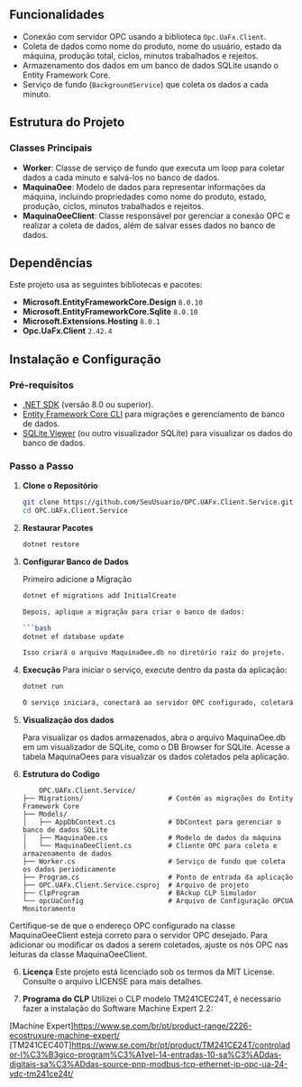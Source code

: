 ## Funcionalidades

- Conexão com servidor OPC usando a biblioteca `Opc.UaFx.Client`.
- Coleta de dados como nome do produto, nome do usuário, estado da máquina, produção total, ciclos, minutos trabalhados e rejeitos.
- Armazenamento dos dados em um banco de dados SQLite usando o Entity Framework Core.
- Serviço de fundo (`BackgroundService`) que coleta os dados a cada minuto.

## Estrutura do Projeto

### Classes Principais

- **Worker**: Classe de serviço de fundo que executa um loop para coletar dados a cada minuto e salvá-los no banco de dados.
- **MaquinaOee**: Modelo de dados para representar informações da máquina, incluindo propriedades como nome do produto, estado, produção, ciclos, minutos trabalhados e rejeitos.
- **MaquinaOeeClient**: Classe responsável por gerenciar a conexão OPC e realizar a coleta de dados, além de salvar esses dados no banco de dados.

## Dependências

Este projeto usa as seguintes bibliotecas e pacotes:

- **Microsoft.EntityFrameworkCore.Design** `8.0.10`
- **Microsoft.EntityFrameworkCore.Sqlite** `8.0.10`
- **Microsoft.Extensions.Hosting** `8.0.1`
- **Opc.UaFx.Client** `2.42.4`

## Instalação e Configuração

### Pré-requisitos

- [.NET SDK](https://dotnet.microsoft.com/download) (versão 8.0 ou superior).
- [Entity Framework Core CLI](https://learn.microsoft.com/ef/core/cli/dotnet) para migrações e gerenciamento de banco de dados.
- [SQLite Viewer](https://sqlitebrowser.org/) (ou outro visualizador SQLite) para visualizar os dados do banco de dados.

### Passo a Passo

1. **Clone o Repositório**

   ```bash
   git clone https://github.com/SeuUsuario/OPC.UAFx.Client.Service.git
   cd OPC.UAFx.Client.Service

2. **Restaurar Pacotes**

    ```bash
    dotnet restore

3. **Configurar Banco de Dados**
   
   Primeiro adicione a Migração

    ```bash
    dotnet ef migrations add InitialCreate

   Depois, aplique a migração para criar o banco de dados:

    ```bash
    dotnet ef database update

   Isso criará o arquivo MaquinaOee.db no diretório raiz do projeto.

3. **Execução**
    Para iniciar o serviço, execute dentro da pasta da aplicação:

    ```bash
    dotnet run

   O serviço iniciará, conectará ao servidor OPC configurado, coletará os dados e os armazenará no banco de dados SQLite a cada minuto.

4. **Visualização dos dados**

    Para visualizar os dados armazenados, abra o arquivo MaquinaOee.db em um visualizador de SQLite, como o DB Browser for SQLite. Acesse a tabela MaquinaOees para visualizar os dados coletados pela aplicação.

5. **Estrutura do Codigo**

    ```plaintext
        OPC.UAFx.Client.Service/
    ├── Migrations/                     # Contém as migrações do Entity Framework Core
    ├── Models/                         
    │   ├── AppDbContext.cs             # DbContext para gerenciar o banco de dados SQLite
    │   ├── MaquinaOee.cs               # Modelo de dados da máquina
    │   └── MaquinaOeeClient.cs         # Cliente OPC para coleta e armazenamento de dados
    ├── Worker.cs                       # Serviço de fundo que coleta os dados periodicamente
    ├── Program.cs                      # Ponto de entrada da aplicação
    ├── OPC.UAFx.Client.Service.csproj  # Arquivo de projeto
    ├── ClpProgram                      # BAckup CLP Simulador
    └── opcUaConfig                     # Arquivo de Configuração OPCUA Monitoramento

 Certifique-se de que o endereço OPC configurado na classe MaquinaOeeClient esteja correto para o servidor OPC desejado. Para adicionar ou modificar os dados a serem coletados, ajuste os nós OPC nas leituras da classe MaquinaOeeClient.

6. **Licença**
Este projeto está licenciado sob os termos da MIT License. Consulte o arquivo LICENSE para mais detalhes.

7. **Programa do CLP**
Utilizei o CLP modelo TM241CEC24T, é necessario fazer a instalação do Software Machine Expert 2.2:

[Machine Expert]https://www.se.com/br/pt/product-range/2226-ecostruxure-machine-expert/
[TM241CEC40T]https://www.se.com/br/pt/product/TM241CE24T/controlador-l%C3%B3gico-program%C3%A1vel-14-entradas-10-sa%C3%ADdas-digitais-sa%C3%ADdas-source-pnp-modbus-tcp-ethernet-ip-opc-ua-24-vdc-tm241ce24t/



